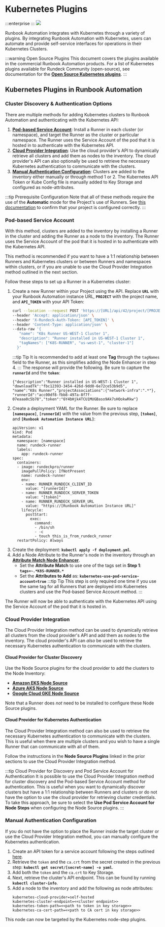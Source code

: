 # Kubernetes Plugins
:::enterprise
:::
![](/assets/img/kubernetes-icon.png)

Runbook Automation integrates with Kubernetes through a variety of plugins. By integrating Runbook Automation with Kubernetes, users can automate and provide self-service interfaces for operations in their Kubernetes Clusters.

:::warning Open Source Plugins
This document covers the plugins available in the commercial Runbook Automation products.  For a list of Kubernetes plugins available for Rundeck Community (open-source), see documentation for the [**Open Source Kubernetes plugins**](/manual/plugins/kubernetes-open-source.md).
:::

## Kubernetes Plugins in Runbook Automation

### Cluster Discovery & Authentication Options
There are multiple methods for adding Kubernetes clusters to Runbook Automation and authenticating with the Kubernetes API:

1. [**Pod-based Service Account**](#pod-based-service-account): Install a Runner in each cluster (or namespace), and target the Runner as the cluster or particular namespace. The Runner uses the Service Account of the pod that it is hosted in to authenticate with the Kubernetes API.
2. [**Cloud Provider Integration**](#cloud-provider-integration): Use the cloud provider's API to dynamically retrieve all clusters and add them as nodes to the inventory. The cloud provider's API can also optionally be used to retrieve the necessary Kubernetes authentication to communicate with the clusters.
3. [**Manual Authentication Configuration**](#manual-authentication-configuration): Clusters are added to the inventory either manually or through method 1 or 2. The Kubernetes API Token or Kube Config file is manually added to Key Storage and configured as node-attributes.

:::tip Prerequisite Configuration
Note that all of these methods require the use of the **Automatic** mode for the Project's use of Runners. See [this documentation](/administration/runner/runner-management/project-dispatch-configuration.md) to confirm that your project is configured correctly.
:::

### Pod-based Service Account

With this method, clusters are added to the inventory by installing a Runner in the cluster and adding the Runner as a node to the inventory. The Runner uses the Service Account of the pod that it is hosted in to authenticate with the Kubernetes API.

This method is recommended if you want to have a 1:1 relationship between Runners and Kubernetes clusters or between Runners and namespaces within clusters, or if you are unable to use the Cloud Provider Integration method outlined in the next section.

Follow these steps to set up a Runner in a Kubernetes cluster:

1. Create a new Runner within your Project using the API. Replace **`URL`** with your Runbook Automation instance URL, **`PROJECT`** with the project name, and **`API_TOKEN`** with your API Token:
   ```bash
   curl --location --request POST 'https://[URL]/api/42/project/[PROJECT]/runnerManagement/runners' \
   --header 'Accept: application/json' \
   --header 'X-Rundeck-Auth-Token: [API_TOKEN]' \
   --header 'Content-Type: application/json' \
   --data-raw '{
      "name": "K8s Runner US-WEST-1 Cluster 1",
      "description": "Runner installed in US-WEST-1 Cluster 1",
      "tagNames": ["K8S-RUNNER", "us-west-1", "cluster-1"]
     }'
      ```
   :::tip Tip
      It is recommended to add at least one **Tag** through the `tagNames` field to the Runner, as this simplifies adding the Node Enhancer in step 4.
   :::
   The response will provide the following. Be sure to capture the **`runnerId`** and the **`token`**:
   ```
   {"description":"Runner installed in US-WEST-1 Cluster 1",
   "downloadTk":"fbc12393-3454-426d-9dd0-6e72ce53b9d5",
   "name":"K8s Runner","projectAssociations":{"network-infra":".*"},
   "runnerId":"acc00df8-fbb8-497a-8f7f-07eaaa0c5b78","token":"6Y4bHjk4TCU1MUGBaso9Ak7sHOokwRkw"}
   ```
2. Create a deployment YAML for the Runner. Be sure to replace **`[namespace]`**, **`[runnerId]`** with the value from the previous step, **`[token]`**, and **`[Runbook Automation Instance URL]`**:
   ```
   apiVersion: v1
   kind: Pod
   metadata:
     namespace: [namespace]
     name: rundeck-runner
     labels:
       app: rundeck-runner
   spec:
     containers:
     - image: rundeckpro/runner
       imagePullPolicy: IfNotPresent
       name: rundeck-runner
       env:
       - name: RUNNER_RUNDECK_CLIENT_ID
         value: "[runnerId]"
       - name: RUNNER_RUNDECK_SERVER_TOKEN
         value: "[token]"
       - name: RUNNER_RUNDECK_SERVER_URL
         value: "https://[Runbook Automation Instance URL]"
       lifecycle:
         postStart:
           exec:
             command:
             - /bin/sh
             - -c
             - touch this_is_from_rundeck_runner
     restartPolicy: Always
   ```
3. Create the deployment: **`kubectl apply -f deployment.yml`**.
4. Add a Node Attribute to the Runner's node in the inventory through an  [**Attribute Match Node Enhancer**](/manual/node-enhancers.md#attribute-match).
   - Set the **Attribute Match** to use one of the tags set in **Step 1**: **`tags=~.*K8S-RUNNER.*`**
   - Set the **Attributes to Add** as: **`kubernetes-use-pod-service-account=true`**
   :::tip Tip
   This step is only required one time if you use the same tag for all Runners that are deployed into Kubernetes clusters and use the Pod-based Service Account method.
   :::

The Runner will now be able to authenticate with the Kubernetes API using the Service Account of the pod that it is hosted in. 

### Cloud Provider Integration

The Cloud Provider Integration method can be used to dynamically retrieve all clusters from the cloud provider's API and add them as nodes to the inventory. 
The cloud provider's API can _also_ be used to retrieve the necessary Kubernetes authentication to communicate with the clusters.

#### Cloud Provider for Cluster Discovery

Use the Node Source plugins for the cloud provider to add the clusters to the Node Inventory:

- [**Amazon EKS Node Source**](/manual/projects/resource-model-sources/aws-eks.md)
- [**Azure AKS Node Source**](/manual/projects/resource-model-sources/azure-aks.md)
- [**Google Cloud GKE Node Source**](/manual/projects/resource-model-sources/gcp-gke.md)

Note that a Runner does _not_ need to be installed to configure these Node Source plugins.

#### Cloud Provider for Kubernetes Authentication

The Cloud Provider Integration method can also be used to retrieve the necessary Kubernetes authentication to communicate with the clusters.
This is useful when there are multiple clusters and you wish to have a single Runner that can communicate with all of them.

Follow the instructions in the **Node Source Plugins** linked in the prior sections to use the Cloud Provider Integration method.

:::tip Cloud Provider for Discovery and Pod Service Account for Authentication
It is possible to use the Cloud Provider Integration method for cluster discovery and the Pod-based Service Account method for authentication. This is useful when you want to dynamically discover clusters but have a 1:1 relationship between Runners and clusters or do not have the option to use the cloud provider for retrieving cluster credentials.
To take this approach, be sure to select the **Use Pod Service Account for Node Steps** when configuring the Node Source plugins.
:::

### Manual Authentication Configuration

If you do not have the option to place the Runner inside the target cluster or use the Cloud Provider Integration method, you can manually configure the Kubernetes authentication.

1. Create an API token for a service account following the steps outlined [here](https://kubernetes.io/docs/tasks/configure-pod-container/configure-service-account/#manually-create-a-long-lived-api-token-for-a-serviceaccount).
2. Retrieve the `token` and the `ca.crt` from the secret created in the previous step: **`kubectl get secret/[secret-name] -o yaml`**.
3. Add both the `token` and the `ca.crt` to Key Storage.
4. Next, retrieve the cluster's API endpoint.  This can be found by running **`kubectl cluster-info`**.
5. Add a node to the inventory and add the following as node attributes:
   ```
   kubernetes-cloud-provider=self-hosted
   kubernetes-cluster-endpoint=<<cluster endpoint>>
   kubernetes-token-path=<<path to token in key storage>>
   kubernetes-ca-cert-path=<<path to CA cert in key storage>>
   ```

This node can now be targeted by the Kubernetes node-step plugins.